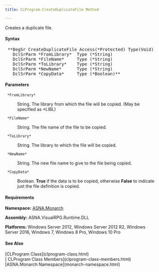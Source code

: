 ```yaml
---
title: CLProgram.CreateDuplicateFile Method

---
```


Creates a duplicate file.

#### Syntax
<pre class="syntax"> **BegSr CreateDuplicateFile Access(*Protected) Type(Void)
   DclSrParm *FromLibrary*  Type (*String)
   DclSrParm *FileName*     Type (*String)
   DclSrParm *ToLibrary*    Type (*String)
   DclSrParm *NewName*      Type (*String)
   DclSrParm *CopyData*     Type (*Boolean)**       </pre>

#### Parameters
<dl>
        <dt>
          <code> *FromLibrary* </code>
        </dt>
        <dd>

String. The library from which the file will be copied. (May be specified as *LIBL)
</dd>
        <dt>
          <code> *FileName* </code>
        </dt>
        <dd>

String. The file name of the file to be copied.
</dd>
        <dt>
          <code> *ToLibrary* </code>
        </dt>
        <dd>

String. The library to which the file will be copied.
</dd>
        <dt>
          <code> *NewName* </code>
        </dt>
        <dd>

String. The new file name to give to the file being copied.
</dd>
        <dt>
          <code> *CopyData* </code>
        </dt>
        <dd>

Boolean. **True** if the data is to be copied, otherwise **False** to indicate just the file definition is copied.
</dd>
</dl>

<!-- start -->

#### Requirements
**Namespace:** [ASNA.Monarch](monarch-namespace.html)

**Assembly:** ASNA.VisualRPG.Runtime.DLL 

**Platforms:** Windows Server 2012, Windows Server 2012 R2, Windows Server 2016, Windows 7, Windows 8 Pro, Windows 10 Pro
<!-- end -->

#### See Also
<dl><dt>
        [CLProgram
        Class](clprogram-class.html)
        <br clear="none" />
        [
        CLProgram Class Members](clprogram-class-members.html)
        <br clear="none" />
        [ASNA.Monarch
        Namespace](monarch-namespace.html)
      </dt></dl>

